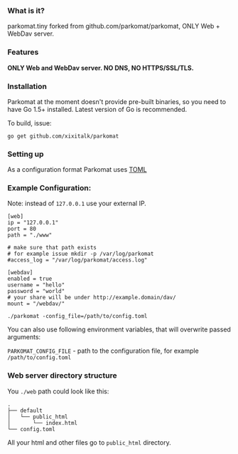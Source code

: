 

### What is it?

parkomat.tiny forked from github.com/parkomat/parkomat, ONLY Web + WebDav server.

### Features

**ONLY Web and WebDav server. NO DNS, NO HTTPS/SSL/TLS.**

### Installation

Parkomat at the moment doesn't provide pre-built binaries, so you need to have Go 1.5+ installed. Latest version of Go is recommended.

To build, issue:

```
go get github.com/xixitalk/parkomat
```

### Setting up

As a configuration format Parkomat uses [TOML](https://github.com/toml-lang/toml)

### Example Configuration:

Note: instead of `127.0.0.1` use your external IP.

```
[web]
ip = "127.0.0.1"
port = 80
path = "./www"

# make sure that path exists
# for example issue mkdir -p /var/log/parkomat
#access_log = "/var/log/parkomat/access.log"

[webdav]
enabled = true
username = "hello"
password = "world"
# your share will be under http://example.domain/dav/
mount = "/webdav/"

```



```
./parkomat -config_file=/path/to/config.toml
```

You can also use following environment variables, that will overwrite passed arguments:

`PARKOMAT_CONFIG_FILE` - path to the configuration file, for example `/path/to/config.toml`

### Web server directory structure

You `./web` path could look like this:

```
.
├── default
│   └── public_html
│       └── index.html
└── config.toml
```

All your html and other files go to `public_html` directory.

